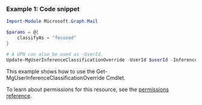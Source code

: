 ### Example 1: Code snippet

```powershellImport-Module Microsoft.Graph.Mail

$params = @{
	classifyAs = "focused"
}

# A UPN can also be used as -UserId.
Update-MgUserInferenceClassificationOverride -UserId $userId -InferenceClassificationOverrideId $inferenceClassificationOverrideId -BodyParameter $params
```
This example shows how to use the Get-MgUserInferenceClassificationOverride Cmdlet.
To learn about permissions for this resource, see the [permissions reference](/graph/permissions-reference).


